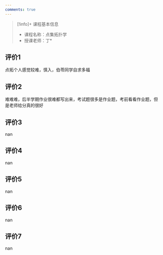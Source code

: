 ```yaml
---
comments: true
---
```


>[!info]+ 课程基本信息
>
> - 课程名称：点集拓扑学
> - 授课老师：丁*

## 评价1

点拓个人感觉较难，慎入，伯苓同学自求多福
## 评价2

难难难，后半学期作业很难都写出来，考试题很多是作业题，考前看看作业题，但是老师给分真的很好
## 评价3

nan
## 评价4

nan
## 评价5

nan
## 评价6

nan
## 评价7

nan
